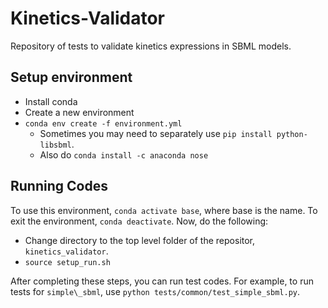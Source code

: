 # Kinetics-Validator
Repository of tests to validate kinetics expressions in SBML models.

## Setup environment
- Install conda
- Create a new environment
- ``conda env create -f environment.yml``
  - Sometimes you may need to separately use ``pip install python-libsbml``.
  - Also do ``conda install -c anaconda nose ``

## Running Codes
To use this environment, ``conda activate base``, where
base is the name. To exit the environment, ``conda deactivate``.
Now, do the following:

- Change directory to the top level folder of the repositor, ``kinetics_validator``.
- ``source setup_run.sh``

After completing these steps, you can run test codes. For example, to run tests for ``simple\_sbml``, use
``python tests/common/test_simple_sbml.py``.
